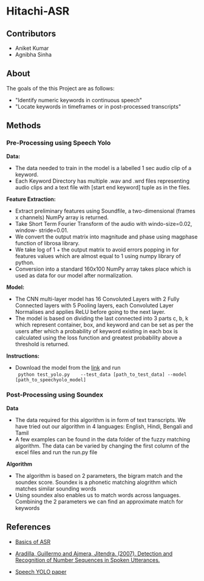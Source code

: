 # Hitachi-ASR

## Contributors
- Aniket Kumar
- Agnibha Sinha

## About
The goals of the this Project are as follows:
- "Identify numeric keywords in continuous speech"
- "Locate keywords in timeframes or in post-processed transcripts"

## Methods

### Pre-Processing using Speech Yolo

**Data:**
- The data needed to train in the model is a labelled 1 sec audio clip of a keyword.
- Each Keyword Directory has multiple .wav and .wrd files representing audio clips and
a text file with [start end keyword] tuple as in the files.

**Feature Extraction:**
- Extract preliminary features using Soundfile, a two-dimensional (frames x channels)
NumPy array is returned.
- Take Short Term Fourier Transform of the audio with windo-size=0.02, window-
stride=0.01.
- We convert the output matrix into magnitude and phase using magphase function
of librosa library.
- We take log of 1 + the output matrix to avoid errors popping in for features values
which are almost equal to 1 using numpy library of python.
- Conversion into a standard 160x100 NumPy array takes place which is used as data for our 
model after normalization.

**Model:**
- The CNN multi-layer model has 16 Convoluted Layers with 2 Fully Connected layers with 5 Pooling layers, 
each Convoluted Layer Normalises and applies ReLU before going to the next layer.
- The model is based on dividing the last connected into 3 parts c, b, k which represent container, box, 
and keyword and can be set as per the users after which a probability of keyword existing in each box is 
calculated using the loss function and greatest probability above a threshold is returned.

**Instructions:**
- Download the model from the [link](https://drive.google.com/file/d/1mkOn61zMzHi9S4XNhfDxnNSuV57OnoyN/view) and run<br />
` python test_yolo.py    --test_data [path_to_test_data]
                         --model [path_to_speechyolo_model]`

### Post-Processing using Soundex

**Data**<br />
- The data required for this algorithm is in form of text transcripts. We have tried out our algorithm 
in 4 languages: English, Hindi, Bengali and Tamil
- A few examples can be found in the data folder of the fuzzy matching algorithm. The data can be varied by
changing the first column of the excel files and run the run.py file


**Algorithm**<br />
- The algorithm is based on 2 parameters, the bigram match and the soundex score.
Soundex is a phonetic matching alogrithm which matches similar sounding words
- Using soundex also enables us to match words across languages. Combining the 2 parameters we can find an approximate match for keywords

## References
- [Basics of ASR](http://www.cs.columbia.edu/~julia/courses/CS6998-2019/%5B09%5D%20Automatic%20Speech%20Recognition.pdf)

- [Aradilla, Guillermo and Ajmera, Jitendra. (2007). Detection and
Recognition of Number Sequences in Spoken Utterances.](https://citeseerx.ist.psu.edu/viewdoc/download?doi=10.1.1.367.7514&rep=rep1&type=pdf)

- [Speech YOLO paper](https://arxiv.org/pdf/1904.07704.pdf)



